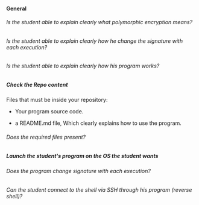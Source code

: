 #### General

###### Is the student able to explain clearly what polymorphic encryption means?

###### Is the student able to explain clearly how he change the signature with each execution?

###### Is the student able to explain clearly how his program works?

##### Check the Repo content

Files that must be inside your repository:

- Your program source code.

- a README.md file, Which clearly explains how to use the program.

###### Does the required files present?

##### Launch the student's program on the OS the student wants

###### Does the program change signature with each execution?

###### Can the student connect to the shell via SSH through his program (reverse shell)?
